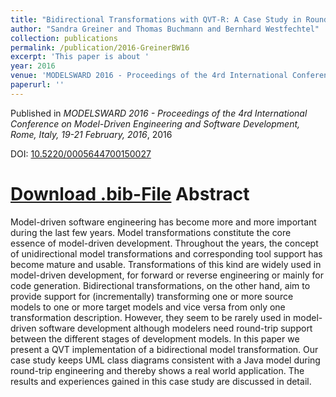 ```yaml
---
title: "Bidirectional Transformations with QVT-R: A Case Study in Round-trip Engineering UML Class Models and Java Source Code"
author: "Sandra Greiner and Thomas Buchmann and Bernhard Westfechtel"
collection: publications
permalink: /publication/2016-GreinerBW16
excerpt: 'This paper is about '
year: 2016
venue: 'MODELSWARD 2016 - Proceedings of the 4rd International Conference on Model-Driven Engineering and Software Development, Rome, Italy, 19-21 February, 2016'
paperurl: ''
---
```


Published in *MODELSWARD 2016 - Proceedings of the 4rd International Conference on Model-Driven Engineering and Software Development, Rome, Italy, 19-21 February, 2016*, 2016

DOI: [10.5220/0005644700150027](https://doi.org/10.5220/0005644700150027)

[Download .bib-File](http://tbuchmann.github.io/files/GreinerBW16.bib)
Abstract
=====

Model-driven software engineering has become more and more important during the last few years.  Model transformations constitute the core essence of model-driven development.  Throughout the years, the concept of unidirectional model transformations and corresponding tool support has become mature and usable. Transformations of this kind are widely used in model-driven development, for forward or reverse engineering or mainly for code generation. Bidirectional transformations, on the other hand, aim to provide support for (incrementally) transforming one or more source models to one or more target models and vice versa from only one transformation description.  However, they seem to be rarely used in model-driven software development although modelers need round-trip support between the different stages of development models. In this paper we present a QVT implementation of a bidirectional model transformation. Our case study keeps UML class diagrams consistent with a Java model during round-trip engineering and thereby shows a real world application. The results and experiences gained in this case study are discussed in detail.